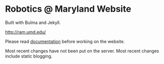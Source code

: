 # Robotics @ Maryland Website

Built with Bulma and Jekyll.

http://ram.umd.edu/

Please read [documentation](documentation.md) before working on the website.

Most recent changes have not been put on the server. Most recent changes include static blogging.
